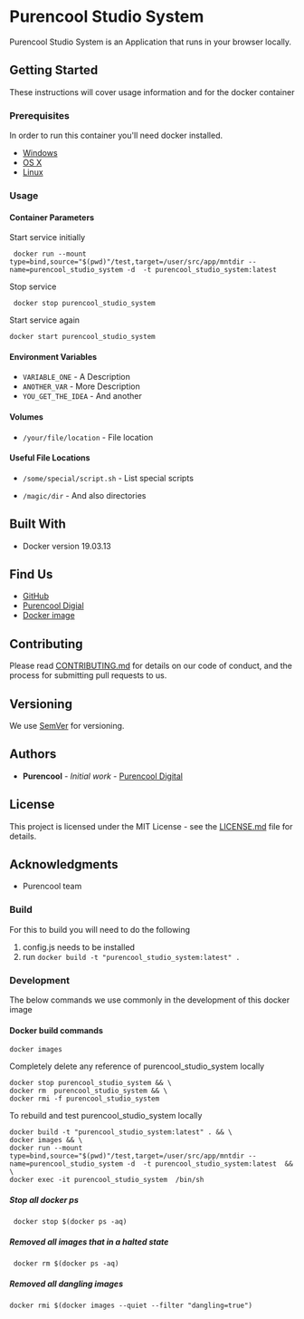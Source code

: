# Purencool Studio System


Purencool Studio System is an Application that runs in your browser locally.


## Getting Started

These instructions will cover usage information and for the docker container 

### Prerequisites

In order to run this container you'll need docker installed.

* [Windows](https://docs.docker.com/windows/started)
* [OS X](https://docs.docker.com/mac/started/)
* [Linux](https://docs.docker.com/linux/started/)

### Usage

#### Container Parameters

Start service initially

```shell
 docker run --mount type=bind,source="$(pwd)"/test,target=/user/src/app/mntdir --name=purencool_studio_system -d  -t purencool_studio_system:latest 
```

Stop service 

```shell
 docker stop purencool_studio_system
```

Start service again

```shell
docker start purencool_studio_system
```

#### Environment Variables

* `VARIABLE_ONE` - A Description
* `ANOTHER_VAR` - More Description
* `YOU_GET_THE_IDEA` - And another

#### Volumes

* `/your/file/location` - File location

#### Useful File Locations

* `/some/special/script.sh` - List special scripts
  
* `/magic/dir` - And also directories

## Built With

* Docker version 19.03.13

## Find Us

* [GitHub](https://github.com/purencool/purencool-studio)
* [Purencool Digial](https://www.purencool.digital)
* [Docker image](https://hub.docker.com/repository/docker/purencool/purencool_studio_system/general)

## Contributing

Please read [CONTRIBUTING.md](CONTRIBUTING.md) for details on our code of conduct, and the process for submitting pull requests to us.

## Versioning

We use [SemVer](http://semver.org/) for versioning. 

## Authors

* **Purencool** - *Initial work* - [Purencool Digital](https://purencool.digital)



## License

This project is licensed under the MIT License - see the [LICENSE.md](LICENSE) file for details.

## Acknowledgments

* Purencool team


### Build
For this to build you will need to do the following
1. config.js needs to be installed
2. run `docker build -t "purencool_studio_system:latest" .`


### Development

The below commands we use commonly in the development of this docker image

#### Docker build commands


```
docker images
```
Completely delete any reference of purencool_studio_system locally

```
docker stop purencool_studio_system && \
docker rm  purencool_studio_system && \
docker rmi -f purencool_studio_system
```

To rebuild and test purencool_studio_system locally

```
docker build -t "purencool_studio_system:latest" . && \
docker images && \
docker run --mount type=bind,source="$(pwd)"/test,target=/user/src/app/mntdir --name=purencool_studio_system -d  -t purencool_studio_system:latest  && \
docker exec -it purencool_studio_system  /bin/sh

```





##### Stop all docker ps

```
 docker stop $(docker ps -aq)
```


##### Removed all images that in a halted state 


```
 docker rm $(docker ps -aq)
```

##### Removed all dangling images

```
docker rmi $(docker images --quiet --filter "dangling=true")
```
